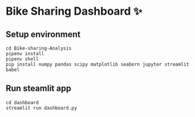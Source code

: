# Bike Sharing Dashboard ✨

## Setup environment
```
cd Bike-sharing-Analysis
pipenv install
pipenv shell
pip install numpy pandas scipy matplotlib seaborn jupyter streamlit babel
```

## Run steamlit app
```
cd dashboard
streamlit run dashboard.py
```
